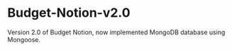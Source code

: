 # Budget-Notion-v2.0

Version 2.0 of Budget Notion, now implemented MongoDB database using Mongoose.

